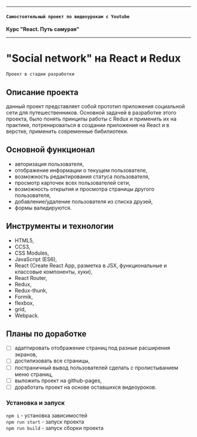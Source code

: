 -----

#### `Самостоятельный проект по видеоурокам c Youtube`
**Курс "React. Путь самурая"**

-----

# "Social network" на React и Redux
`Проект в стадии разработки`

## Описание проекта
данный проект представляет собой прототип приложения социальной сети для путешественников. Основной задачей в разработке этого проекта, было понять принципы работы c Redux и применить их на практике, потренироваться в создании приложения на React и в верстке, применить современные бибилиотеки.

## Основной функционал
* авторизация пользователя,
* отображение информации о текущем пользователе,
* возможность редактирования статуса пользователя,
* просмотр карточек всех пользователей сети,
* возможность открытия и просмотра страницы другого пользователя,
* добавление/удаление пользователя из списка друзей,
* формы валидируются.

## Инструменты и технологии
* HTML5,
* CCS3,
* CSS Modules,
* JavaScript (ES6),
* React (Create React App, разметка в JSX, функциональные и классовые компоненты, хуки),
* React Router,
* Redux,
* Redux-thunk,
* Formik,
* flexbox,
* grid,
* Webpack.

## Планы по доработке
- [ ] адаптировать отображение страниц под разные расширения экранов,
- [ ] достилизовать все страницы,
- [ ] постраничный вывод пользователей сделать с пролистыванием меню страниц,
- [ ] выложить проект на github-pages,
- [ ] доработать проект на основе оставшихся видеоуроков.

### Установка и запуск
`npm i` - установка зависимостей  
`npm run start` - запуск проекта  
`npm run build` - запуск сборки проекта  
